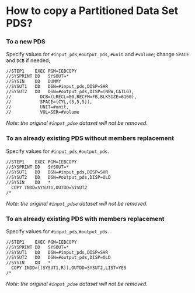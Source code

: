 # How to copy a Partitioned Data Set PDS?
### To a new PDS
Specify values for `#input_pds`,`#output_pds`, `#unit` and `#volume`; change `SPACE` and `DCB` if needed;
```
//STEP1    EXEC PGM=IEBCOPY
//SYSPRINT DD   SYSOUT=*                          
//SYSIN    DD   DUMMY                             
//SYSUT1   DD   DSN=#input_pds,DISP=SHR
//SYSUT2   DD   DSN=#output_pds,DISP=(NEW,CATLG),
//           DCB=(LRECL=80,RECFM=FB,BLKSIZE=6160),
//           SPACE=(CYL,(5,5,5)),
//           UNIT=#unit,
//           VOL=SER=#volume
```
*Note: the original `#input_pdse` dataset will not be removed.*
### To an already existing PDS without members replacement
Specify values for `#input_pds`,`#output_pds`.
```
//STEP1    EXEC PGM=IEBCOPY
//SYSPRINT DD   SYSOUT=*                          
//SYSUT1   DD   DSN=#input_pds,DISP=SHR
//SYSUT2   DD   DSN=#output_pds,DISP=OLD
//SYSIN    DD   *
  COPY INDD=SYSUT1,OUTDD=SYSUT2
/*
```
*Note: the original `#input_pdse` dataset will not be removed.*
### To an already existing PDS with members replacement
Specify values for `#input_pds`,`#output_pds`.
```
//STEP1    EXEC PGM=IEBCOPY
//SYSPRINT DD   SYSOUT=*                          
//SYSUT1   DD   DSN=#input_pds,DISP=SHR
//SYSUT2   DD   DSN=#output_pds,DISP=OLD
//SYSIN    DD   *
  COPY INDD=((SYSUT1,R)),OUTDD=SYSUT2,LIST=YES
/*
```
*Note: the original `#input_pdse` dataset will not be removed.*